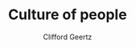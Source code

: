 ---
layout: ../../layouts/QuoteLayout.astro
title: "Culture of people"
quote: "The culture of a people is an ensemble of texts; themselves ensembles, which the anthropologist strains to read over the shoulders of those to whom they properly belong... Whatever the levels at which one operates the guiding principle is the same. Societies, like lives, contains their interpretations. One has only to learn how to gain access to them"
author: "Clifford Geertz"
bibliography: "Interpretations of Cultures: Selected essays"
thoughts: "Inspired me"
pubDate: 2025-08-13
---